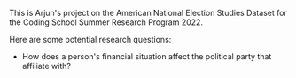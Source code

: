 This is Arjun's project on the American National Election Studies Dataset for the Coding School Summer Research Program 2022.

Here are some potential research questions:

* How does a person's financial situation affect the political party that affiliate with?

